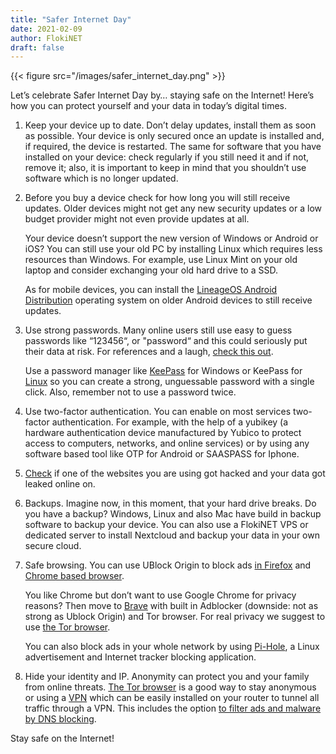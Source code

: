 ```yaml
---
title: "Safer Internet Day"
date: 2021-02-09
author: FlokiNET
draft: false
---
```


{{< figure src="/images/safer_internet_day.png" >}}

Let’s celebrate Safer Internet Day by… staying safe on the Internet! Here’s how you can protect yourself and your data in today’s digital times. 

1. Keep your device up to date. Don’t delay updates, install them as soon as possible. Your device is only secured once an update is installed and, if required, the device is restarted. The same for software that you have installed on your device: check regularly if you still need it and if not, remove it; also, it is important to keep in mind that you shouldn’t use software which is no longer updated.

2. Before you buy a device check for how long you will still receive updates. Older devices might not get any new security updates or a low budget provider might not even provide updates at all.

   Your device doesn’t support the new version of Windows or Android or iOS? You can still use your old PC by installing Linux which requires less resources than Windows. For example, use Linux Mint on your old laptop and consider exchanging your old hard drive to a SSD.

   As for mobile devices, you can install the [LineageOS Android Distribution](https://lineageos.org/) operating system on older Android devices to still receive updates.

3. Use strong passwords. Many online users still use easy to guess passwords like “123456“, or "password“ and this could seriously put their data at risk. For references and a laugh, [check this out](https://www.pcmag.com/news/2020s-most-common-passwords-are-laughably-insecure).

   Use a password manager like [KeePass](https://keepass.info) for Windows or KeePass for [Linux](https://www.keepassx.org/) so you can create a strong, unguessable password with a single click. Also, remember not to use a password twice.

4. Use two-factor authentication. You can enable on most services two-factor authentication. For example, with the help of a yubikey (a hardware authentication device manufactured by Yubico to protect access to computers, networks, and online services) or by using any software based tool like OTP for Android or SAASPASS for Iphone.

5. [Check](https://haveibeenpwned.com/) if one of the websites you are using got hacked and your data got leaked online on.

6. Backups. Imagine now, in this moment, that your hard drive breaks. Do you have a backup? Windows, Linux and also Mac have build in backup software to backup your device. You can also use a FlokiNET VPS or dedicated server to install Nextcloud and backup your data in your own secure cloud.

7. Safe browsing. You can use UBlock Origin to block ads [in Firefox](https://addons.mozilla.org/en-US/firefox/addon/ublock-origin/) and [Chrome based browser](https://chrome.google.com/webstore/detail/ublock-origin/cjpalhdlnbpafiamejdnhcphjbkeiagm?hl=en).

   You like Chrome but don’t want to use Google Chrome for privacy reasons? Then move to [Brave](https://brave.com) with built in Adblocker (downside: not as strong as Ublock Origin) and Tor browser. For real privacy we suggest to use [the Tor browser](https://www.torproject.org/download/).

   You can also block ads in your whole network by using [Pi-Hole](https://pi-hole.net/), a Linux advertisement and Internet tracker blocking application.

8. Hide your identity and IP. Anonymity can protect you and your family from online threats. [The Tor browser](https://www.torproject.org/download/) is a good way to stay anonymous or using a [VPN](https://vpn.ac) which can be easily installed on your router to tunnel all traffic through a VPN. This includes the option [to filter ads and malware by DNS blocking](https://vpn.ac/announcements/60/Introducing-new-feature-DNS-filtering.html).

Stay safe on the Internet!